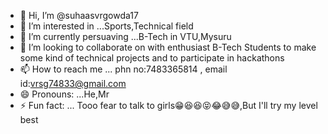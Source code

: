 - 👋 Hi, I’m @suhaasvrgowda17
- 👀 I’m interested in ...Sports,Technical field
- 🌱 I’m currently persuaving ...B-Tech in VTU,Mysuru
- 💞️ I’m looking to collaborate on with enthusiast B-Tech Students to make some kind of technical projects and to participate in hackathons
- 📫 How to reach me ... phn no:7483365814 , email id:vrsg74833@gmail.com
- 😄 Pronouns: ...He,Mr
- ⚡ Fun fact: ... Tooo fear to talk to girls😁😆😆😝😂😅😅,But I'll try my level best

<!---
suhaasvrgowda17/suhaasvrgowda17 is a ✨ special ✨ repository because its `README.md` (this file) appears on your GitHub profile.
You can click the Preview link to take a look at your changes.
--->
